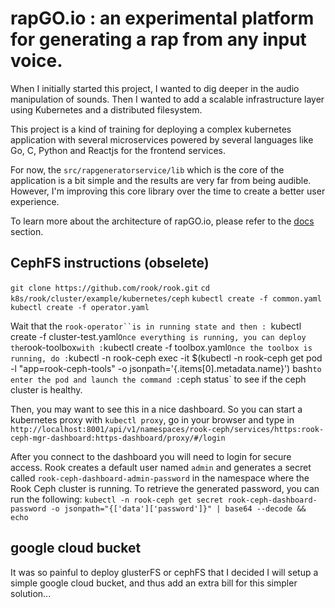 # rapGO.io : an experimental platform for generating a rap from any input voice.

When I initially started this project, I wanted to dig deeper in the audio manipulation of sounds. 
Then I wanted to add a scalable infrastructure layer using Kubernetes and a distributed filesystem.

This project is a kind of training for deploying a complex kubernetes application with several microservices
powered by several languages like Go, C, Python and Reactjs for the frontend services.

For now, the `src/rapgeneratorservice/lib` which is the core of the application is a bit simple and the results are very far from being audible. However, I'm improving this core library over the time to create a better user experience.

To learn more about the architecture of rapGO.io, please refer to the [docs](/docs/README.md) section.

## CephFS instructions (obselete)

`git clone https://github.com/rook/rook.git`
`cd k8s/rook/cluster/example/kubernetes/ceph`
`kubectl create -f common.yaml`
`kubectl create -f operator.yaml`

Wait that the `rook-operator``is in running state and then :
`kubectl create -f cluster-test.yaml`
Once everything is running, you can deploy the `rook-toolbox` with :
`kubectl create -f toolbox.yaml`
Once the toolbox is running, do :
`kubectl -n rook-ceph exec -it $(kubectl -n rook-ceph get pod -l "app=rook-ceph-tools" -o jsonpath='{.items[0].metadata.name}') bash` to enter the pod and launch the command : `ceph status` to see if the ceph cluster is healthy. 

Then, you may want to see this in a nice dashboard. So you can start a kubernetes proxy with `kubectl proxy`, go in your browser and type in `http://localhost:8001/api/v1/namespaces/rook-ceph/services/https:rook-ceph-mgr-dashboard:https-dashboard/proxy/#/login`

After you connect to the dashboard you will need to login for secure access. Rook creates a default user named `admin` and generates a secret called `rook-ceph-dashboard-admin-password` in the namespace where the Rook Ceph cluster is running. To retrieve the generated password, you can run the following:
`kubectl -n rook-ceph get secret rook-ceph-dashboard-password -o jsonpath="{['data']['password']}" | base64 --decode && echo`

## google cloud bucket

It was so painful to deploy glusterFS or cephFS that I decided I will setup a simple google cloud bucket, and thus add an extra bill for this simpler solution...

